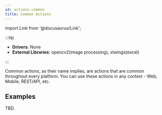 ```yaml
---
id: actions-common
title: Common Actions
---
```


import Link from '@docusaurus/Link';

:::tip

- **Drivers**: None
- **External Libraries**: opencv2(image processing), xlwings(excel)

:::

Common actions, as their name implies, are actions that are common throughout every platform. You can use these actions in any context - <Link to="/docs/actions-web">Web</Link>, <Link to="/docs/actions-mobile">Mobile</Link>, <Link to="/docs/actions-rest-api">REST/API</Link>, etc.

## Examples

TBD.
